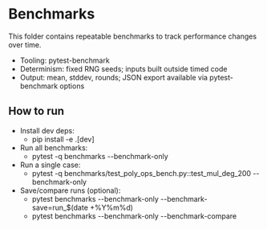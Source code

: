 # Benchmarks

This folder contains repeatable benchmarks to track performance changes over time.

- Tooling: pytest-benchmark
- Determinism: fixed RNG seeds; inputs built outside timed code
- Output: mean, stddev, rounds; JSON export available via pytest-benchmark options

## How to run

- Install dev deps:
  - pip install -e .[dev]
- Run all benchmarks:
  - pytest -q benchmarks --benchmark-only
- Run a single case:
  - pytest -q benchmarks/test_poly_ops_bench.py::test_mul_deg_200 --benchmark-only
- Save/compare runs (optional):
  - pytest benchmarks --benchmark-only --benchmark-save=run_$(date +%Y%m%d)
  - pytest benchmarks --benchmark-only --benchmark-compare

